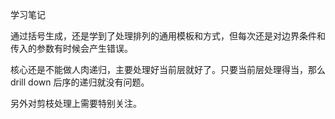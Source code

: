 学习笔记

通过括号生成，还是学到了处理排列的通用模板和方式，但每次还是对边界条件和传入的参数有时候会产生错误。

核心还是不能做人肉递归，主要处理好当前层就好了。只要当前层处理得当，那么drill down 后序的递归就没有问题。

另外对剪枝处理上需要特别关注。